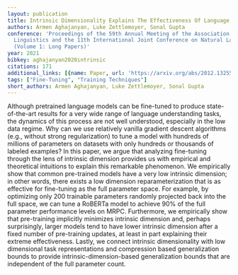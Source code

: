 ```yaml
---
layout: publication
title: Intrinsic Dimensionality Explains The Effectiveness Of Language Model Fine-tuning
authors: Armen Aghajanyan, Luke Zettlemoyer, Sonal Gupta
conference: 'Proceedings of the 59th Annual Meeting of the Association for Computational
  Linguistics and the 11th International Joint Conference on Natural Language Processing
  (Volume 1: Long Papers)'
year: 2021
bibkey: aghajanyan2020intrinsic
citations: 171
additional_links: [{name: Paper, url: 'https://arxiv.org/abs/2012.13255'}]
tags: ["Fine-Tuning", "Training Techniques"]
short_authors: Armen Aghajanyan, Luke Zettlemoyer, Sonal Gupta
---
```

Although pretrained language models can be fine-tuned to produce
state-of-the-art results for a very wide range of language understanding tasks,
the dynamics of this process are not well understood, especially in the low
data regime. Why can we use relatively vanilla gradient descent algorithms
(e.g., without strong regularization) to tune a model with hundreds of millions
of parameters on datasets with only hundreds or thousands of labeled examples?
In this paper, we argue that analyzing fine-tuning through the lens of
intrinsic dimension provides us with empirical and theoretical intuitions to
explain this remarkable phenomenon. We empirically show that common pre-trained
models have a very low intrinsic dimension; in other words, there exists a low
dimension reparameterization that is as effective for fine-tuning as the full
parameter space. For example, by optimizing only 200 trainable parameters
randomly projected back into the full space, we can tune a RoBERTa model to
achieve 90% of the full parameter performance levels on MRPC. Furthermore, we
empirically show that pre-training implicitly minimizes intrinsic dimension
and, perhaps surprisingly, larger models tend to have lower intrinsic dimension
after a fixed number of pre-training updates, at least in part explaining their
extreme effectiveness. Lastly, we connect intrinsic dimensionality with low
dimensional task representations and compression based generalization bounds to
provide intrinsic-dimension-based generalization bounds that are independent of
the full parameter count.